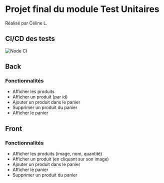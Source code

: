 # Projet final du module Test Unitaires

Réalisé par Céline L.

## CI/CD des tests
![Node CI](https://github.com/OphisDgn/ProjetFinal/workflows/CI-Front/badge.svg)



## Back
### Fonctionnalités 


- Afficher les produits
- Afficher un produit (par id)
- Ajouter un produit dans le panier
- Supprimer un produit du panier
- Afficher le panier

## Front
### Fonctionnalités


- Afficher les produits (image, nom, quantité)
- Afficher un produit (en cliquant sur son image)
- Ajouter un produit dans le panier
- Afficher le panier
- Supprimer un produit du panier

